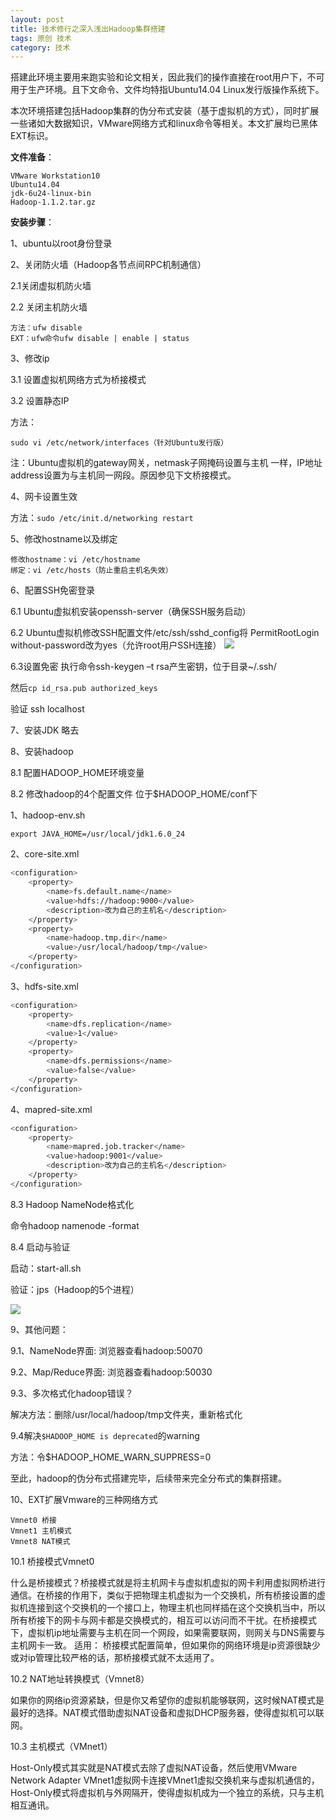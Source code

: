 ```yaml
---
layout: post
title: 技术修行之深入浅出Hadoop集群搭建
tags: 原创 技术
category: 技术
--- 
```


搭建此环境主要用来跑实验和论文相关，因此我们的操作直接在root用户下，不可用于生产环境。且下文命令、文件均特指Ubuntu14.04 Linux发行版操作系统下。

本次环境搭建包括Hadoop集群的伪分布式安装（基于虚拟机的方式），同时扩展一些诸如大数据知识，VMware网络方式和linux命令等相关。本文扩展均已黑体EXT标识。

**文件准备**：

```
VMware Workstation10
Ubuntu14.04
jdk-6u24-linux-bin
Hadoop-1.1.2.tar.gz
```

**安装步骤**：

1、ubuntu以root身份登录

2、关闭防火墙（Hadoop各节点间RPC机制通信）

2.1关闭虚拟机防火墙

2.2 关闭主机防火墙

```
方法：ufw disable 
EXT：ufw命令ufw disable | enable | status
```

3、修改ip

3.1 设置虚拟机网络方式为桥接模式

3.2 设置静态IP

方法：

```sudo vi /etc/network/interfaces（针对Ubuntu发行版）```

注：Ubuntu虚拟机的gateway网关，netmask子网掩码设置与主机
一样，IP地址address设置为与主机同一网段。原因参见下文桥接模式。

4、网卡设置生效

方法：```sudo /etc/init.d/networking restart```

5、修改hostname以及绑定

```
修改hostname：vi /etc/hostname
绑定：vi /etc/hosts（防止重启主机名失效）
```

6、配置SSH免密登录

6.1 Ubuntu虚拟机安装openssh-server（确保SSH服务启动）

6.2 Ubuntu虚拟机修改SSH配置文件/etc/ssh/sshd_config将
 PermitRootLogin without-password改为yes（允许root用户SSH连接）
![](https://github.com/Lemonjing/resources/blob/master/pics/%E5%9B%BE%E7%89%872.png)
    
6.3设置免密
执行命令ssh-keygen –t rsa产生密钥，位于目录~/.ssh/

然后```cp id_rsa.pub authorized_keys```

验证 ssh localhost

7、安装JDK
略去

8、安装hadoop

8.1 配置HADOOP_HOME环境变量

8.2 修改hadoop的4个配置文件 位于$HADOOP_HOME/conf下
        
1、hadoop-env.sh

```export JAVA_HOME=/usr/local/jdk1.6.0_24```

2、core-site.xml

```sh
<configuration>
    <property>
        <name>fs.default.name</name>
        <value>hdfs://hadoop:9000</value>
        <description>改为自己的主机名</description>
    </property>
    <property>
        <name>hadoop.tmp.dir</name>
        <value>/usr/local/hadoop/tmp</value>
    </property>
</configuration>
```

3、hdfs-site.xml

```sh
<configuration>
    <property>
        <name>dfs.replication</name>
        <value>1</value>
    </property>
    <property>
        <name>dfs.permissions</name>
        <value>false</value>
    </property>
</configuration>
```

4、mapred-site.xml

```sh
<configuration>
    <property>
        <name>mapred.job.tracker</name>
        <value>hadoop:9001</value>
        <description>改为自己的主机名</description>
    </property>
</configuration>
```

8.3 Hadoop NameNode格式化

命令hadoop namenode -format

8.4 启动与验证

启动：start-all.sh 

验证：jps（Hadoop的5个进程）

![](https://github.com/Lemonjing/resources/blob/master/pics/%E5%9B%BE%E7%89%87%201.png)

9、其他问题：

9.1、NameNode界面: 浏览器查看hadoop:50070

9.2、Map/Reduce界面: 浏览器查看hadoop:50030

9.3、多次格式化hadoop错误？

解决方法：删除/usr/local/hadoop/tmp文件夹，重新格式化

9.4解决```$HADOOP_HOME is deprecated```的warning

方法：令$HADOOP_HOME_WARN_SUPPRESS=0

至此，hadoop的伪分布式搭建完毕，后续带来完全分布式的集群搭建。

10、EXT扩展Vmware的三种网络方式

```
Vmnet0 桥接
Vmnet1 主机模式
Vmnet8 NAT模式
```

10.1 桥接模式Vmnet0

什么是桥接模式？桥接模式就是将主机网卡与虚拟机虚拟的网卡利用虚拟网桥进行通信。在桥接的作用下，类似于把物理主机虚拟为一个交换机，所有桥接设置的虚拟机连接到这个交换机的一个接口上，物理主机也同样插在这个交换机当中，所以所有桥接下的网卡与网卡都是交换模式的，相互可以访问而不干扰。在桥接模式下，虚拟机ip地址需要与主机在同一个网段，如果需要联网，则网关与DNS需要与主机网卡一致。
适用： 桥接模式配置简单，但如果你的网络环境是ip资源很缺少或对ip管理比较严格的话，那桥接模式就不太适用了。

10.2 NAT地址转换模式（Vmnet8）

如果你的网络ip资源紧缺，但是你又希望你的虚拟机能够联网，这时候NAT模式是最好的选择。NAT模式借助虚拟NAT设备和虚拟DHCP服务器，使得虚拟机可以联网。

10.3 主机模式（VMnet1）

Host-Only模式其实就是NAT模式去除了虚拟NAT设备，然后使用VMware Network Adapter VMnet1虚拟网卡连接VMnet1虚拟交换机来与虚拟机通信的，Host-Only模式将虚拟机与外网隔开，使得虚拟机成为一个独立的系统，只与主机相互通讯。